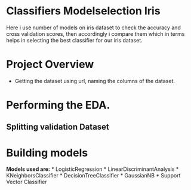 # Classifiers Modelselection Iris
Here i use number of models on iris dataset to check the accuracy and cross validation scores,
then accordingly i compare them which in terms helps in selecting the best classifier for our iris dataset.
# Project Overview
* Getting the dataset using url, naming the columns of the dataset.
# Performing the EDA.
## Splitting validation Dataset
# Building models
  **Models used are:** 
      * LogisticRegression
      * LinearDiscriminantAnalysis
      * KNeighborsClassifier
      * DecisionTreeClassifier
      * GaussianNB
      * Support Vector Classifier

